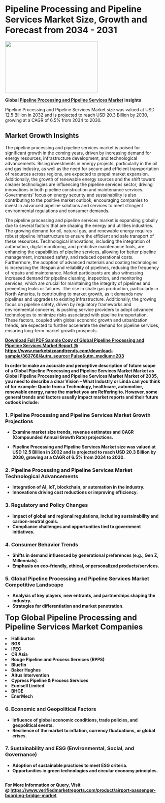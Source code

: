 <H1>Pipeline Processing and Pipeline Services Market Size, Growth and Forecast from 2034 - 2031</H1><img class="aligncenter size-medium wp-image-584254" src="https://thirdeyenews.in/wp-content/uploads/2034/09/Global-Market-Research-300x168.jpeg" alt="" width="300" height="168" /><p><strong>Global&nbsp;<a href="https://www.marketsizeandtrends.com/download-sample/363766/&amp;utm_source=Pulse&amp;utm_medium=203">Pipeline Processing and Pipeline Services Market</a> Insights</strong></p><p>Pipeline Processing and Pipeline Services Market size was valued at USD 12.5 Billion in 2032 and is projected to reach USD 20.3 Billion by 2030, growing at a CAGR of 6.5% from 2034 to 2030.</p><p><h2>Market Growth Insights</h2> <p>The pipeline processing and pipeline services market is poised for significant growth in the coming years, driven by increasing demand for energy resources, infrastructure development, and technological advancements. Rising investments in energy projects, particularly in the oil and gas industry, as well as the need for secure and efficient transportation of resources across regions, are expected to propel market expansion. Additionally, the growth of renewable energy sources and the shift toward cleaner technologies are influencing the pipeline services sector, driving innovations in both pipeline construction and maintenance services. Governments’ focus on energy security and sustainability is also contributing to the positive market outlook, encouraging companies to invest in advanced pipeline solutions and services to meet stringent environmental regulations and consumer demands.</p> <p><strong><a href="#"></a></strong></p> <p>The pipeline processing and pipeline services market is expanding globally due to several factors that are shaping the energy and utilities industries. The growing demand for oil, natural gas, and renewable energy requires robust pipeline infrastructure to ensure the efficient and safe transport of these resources. Technological innovations, including the integration of automation, digital monitoring, and predictive maintenance tools, are enhancing the capabilities of pipeline services, allowing for better pipeline management, increased safety, and reduced operational costs. Furthermore, the adoption of advanced materials and coating technologies is increasing the lifespan and reliability of pipelines, reducing the frequency of repairs and maintenance. Market participants are also witnessing increased demand for pipeline cleaning, inspection, and monitoring services, which are crucial for maintaining the integrity of pipelines and preventing leaks or failures. The rise in shale gas production, particularly in North America, is contributing to market growth, as it demands new pipelines and upgrades to existing infrastructure. Additionally, the growing focus on pipeline safety, driven by regulatory frameworks and environmental concerns, is pushing service providers to adopt advanced technologies to minimize risks associated with pipeline transportation. These factors, coupled with global economic growth and urbanization trends, are expected to further accelerate the demand for pipeline services, ensuring long-term market growth prospects. <p><strong><a href="#"></p><p><span class=""><strong>Download Full PDF Sample Copy of Global Pipeline Processing and Pipeline Services Market Report</strong> @ <a href="https://www.marketsizeandtrends.com/download-sample/363766/&amp;utm_source=Pulse&amp;utm_medium=203" target="_blank">https://www.marketsizeandtrends.com/download-sample/363766/&amp;utm_source=Pulse&amp;utm_medium=203</a></span></p><p>In order to make an accurate and perceptive description of future scope of a Global&nbsp;Pipeline Processing and Pipeline Services Market Market as Global&nbsp;Pipeline Processing and Pipeline Services Market Market of 2035, you need to describe a clear Vision &ndash; What Industry or Linda can you think of for example: Quote from a Technology, healthcare, automotive, renewable energy, name the market you are Reffering to. However, some general trends and factors usually impact market reports and their future outlook include:</p><h3>1.&nbsp;<strong>Pipeline Processing and Pipeline Services Market Growth Projections</strong></h3><ul><li>Examine market size trends, revenue estimates and CAGR (Compounded Annual Growth Rate) projections.</li><li><p>Pipeline Processing and Pipeline Services Market size was valued at USD 12.5 Billion in 2032 and is projected to reach USD 20.3 Billion by 2030, growing at a CAGR of 6.5% from 2034 to 2030.</p></li></ul><h3>2.&nbsp;<strong>Pipeline Processing and Pipeline Services Market Technological Advancements</strong></h3><ul><li>Integration of AI, IoT, blockchain, or automation in the industry.</li><li>Innovations driving cost reductions or improving efficiency.</li></ul><h3>3.&nbsp;<strong>Regulatory and Policy Changes</strong></h3><ul><li>Impact of global and regional regulations, including sustainability and carbon-neutral goals.</li><li>Compliance challenges and opportunities tied to government initiatives.</li></ul><h3>4.&nbsp;<strong>Consumer Behavior Trends</strong></h3><ul><li>Shifts in demand influenced by generational preferences (e.g., Gen Z, Millennials).</li><li>Emphasis on eco-friendly, ethical, or personalized products/services.</li></ul><h3>5.&nbsp;<strong>Global Pipeline Processing and Pipeline Services Market Competitive Landscape</strong></h3><ul><li>Analysis of key players, new entrants, and partnerships shaping the industry.</li><li>Strategies for differentiation and market penetration.</li></ul><p data-pm-slice="1 1 []"><span style="color: inherit; font-family: inherit; font-size: 25px;">Top Global Pipeline Processing and Pipeline Services Market Companies</span></p><div class="" data-test-id=""><p><li>Halliburton</li><li> BGS</li><li> IPEC</li><li> CR Asia</li><li> Rouge Pipeline and Process Services (RPPS)</li><li> Bluefin</li><li> Baker Hughes</li><li> Altus Intervention</li><li> Cypress Pipeline & Process Services</li><li> Eunisell Limited</li><li> BHGE</li><li> EnerMech</li></p></div><h3>6.&nbsp;<strong>Economic and Geopolitical Factors</strong></h3><ul><li>Influence of global economic conditions, trade policies, and geopolitical events.</li><li>Resilience of the market to inflation, currency fluctuations, or global crises.</li></ul><h3>7.&nbsp;<strong>Sustainability and ESG (Environmental, Social, and Governance)</strong></h3><ul><li>Adoption of sustainable practices to meet ESG criteria.</li><li>Opportunities in green technologies and circular economy principles.</li></ul><h2><strong style="font-size: 14px;">For More Information or Query, Visit @&nbsp;</strong><a style="background-color: #ffffff; font-size: 14px;" href="https://www.marketsizeandtrends.com/report/pipeline-processing-and-pipeline-services-market/" target="_blank">https://www.verifiedmarketreports.com/product/airport-passenger-boarding-bridge-market</a></h2>
